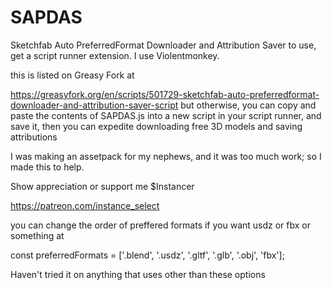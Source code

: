 # SAPDAS
Sketchfab Auto PreferredFormat Downloader and Attribution Saver
to use, get a script runner extension. I use Violentmonkey.

this is listed on Greasy Fork at 

https://greasyfork.org/en/scripts/501729-sketchfab-auto-preferredformat-downloader-and-attribution-saver-script
but otherwise, you can copy and paste the contents of SAPDAS.js into a new script in your script runner, and save it, then you can expedite downloading free 3D models and saving attributions




I was making an assetpack for my nephews, and it was too much work; so I made this to help.

Show appreciation or support me
$Instancer

https://patreon.com/instance_select

you can change the order of preffered formats if you want usdz or fbx or something at

const preferredFormats = ['.blend', '.usdz', '.gltf', '.glb', '.obj', 'fbx'];

Haven't tried it on anything that uses other than these options
